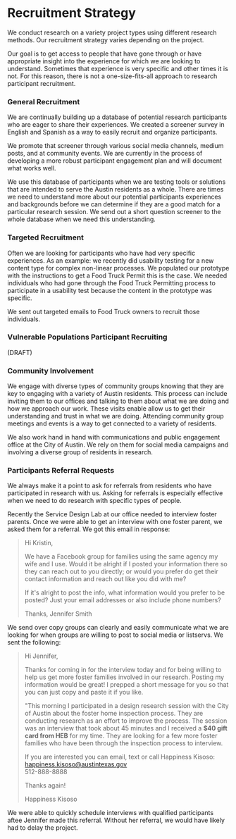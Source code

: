 # Recruitment Strategy

We conduct research on a variety project types using different research methods. Our recruitment strategy varies depending on the project.

Our goal is to get access to people that have gone through or have appropriate insight into the experience for which we are looking to understand. Sometimes that experience is very specific and other times it is not. For this reason, there is not a one-size-fits-all approach to research participant recruitment.

### General Recruitment

We are continually building up a database of potential research participants who are eager to share their experiences. We created a screener survey in English and Spanish  as a way to easily recruit and organize participants.

We promote that screener through various social media channels, medium posts, and at community events. We are currently in the process of developing a more robust participant engagement plan and will document what works well.

We use this database of participants when we are testing tools or solutions that are intended to serve the Austin residents as a whole. There are times we need to understand more about our potential participants experiences and backgrounds before we can determine if they are a good match for a particular research session. We send out a short question screener to the whole database when we need this understanding.

### Targeted Recruitment

Often we are looking for participants who have had very specific experiences. As an example: we recently did usability testing for a new content type for complex non-linear processes. We populated our prototype with the instructions to get a Food Truck Permit this is the case. We needed individuals who had gone through the Food Truck Permitting process to participate in a usability test because the content in the prototype was specific.

We sent out targeted emails to Food Truck owners to recruit those individuals.

### Vulnerable Populations Participant Recruiting

(DRAFT)

### Community Involvement

We engage with diverse types of community groups knowing that they are key to engaging with a variety of Austin residents. This process can include inviting them to our offices and talking to them about what we are doing and how we approach our work. These visits enable allow us to get their understanding and trust in what we are doing. Attending community group meetings and events is a way to get connected to a variety of residents.

We also work hand in hand with communications and public engagement office at the City of Austin. We rely on them for social media campaigns and involving a diverse group of residents in research.

### **Participants Referral Requests**

We always make it a point to ask for referrals from residents who have participated in research with us. Asking for referrals is especially effective when we need to do research with specific types of people.

Recently the Service Design Lab at our office needed to interview foster parents. Once we were able to get an interview with one foster parent, we asked them for a referral. We got this email in response:

> Hi Kristin,
>
> We have a Facebook group for families using the same agency my wife and I use. Would it be alright if I posted your information there so they can reach out to you directly; or would you prefer do get their contact information and reach out like you did with me?
>
> If it's alright to post the info, what information would you prefer to be posted? Just your email addresses or also include phone numbers?
>
> Thanks,
> Jennifer Smith

We send over copy groups can clearly and easily communicate what we are looking for when groups are willing to post to social media or listservs. We sent the following:

> Hi Jennifer,
>
> Thanks for coming in for the interview today and for being willing to help us get more foster families involved in our research. Posting my information would be great! I prepped a short message for you so that you can just copy and paste it if you like.
>
> "This morning I participated in a design research session with the City of Austin about the foster home inspection process. They are conducting research as an effort to improve the process. The session was an interview that took about 45 minutes and I received a **$40 gift card from HEB** for my time. They are looking for a few more foster families who have been through the inspection process to interview.
>
> If you are interested you can email, text or call Happiness Kisoso: happiness.kisoso@austintexas.gov\
> 512-888-8888
>
> Thanks again!
>
> Happiness Kisoso

We were able to quickly schedule interviews with qualified participants aftee Jennifer made this referral. Without her referral, we would have likely had to delay the project.
